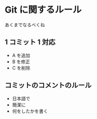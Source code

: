 # Git に関するルール

あくまでなるべくね

## 1 コミット 1 対応

-   A を追加
-   B を修正
-   C を削除

## コミットのコメントのルール

-   日本語で
-   簡潔に
-   何をしたかを書く
